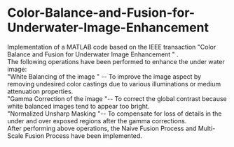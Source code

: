 # Color-Balance-and-Fusion-for-Underwater-Image-Enhancement
Implementation of a MATLAB code based on the IEEE transaction  "Color Balance and Fusion for Underwater Image Enhancement " . <br />
The following operations have been performed to enhance the under water image: <br />
"White Balancing of the image " -- To improve the image aspect by removing undesired color castings due to various illuminations or medium attenuation properties. <br />
"Gamma Correction of the image "-- To correct the global contrast because white balanced images tend to appear too bright. <br />
"Normalized Unsharp Masking "-- To compensate for loss of details in the under and over exposed regions after the gamma corrections. <br />
After performing above operations, the Naive Fusion Process and Multi-Scale Fusion Process have been implemented.

